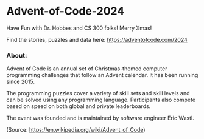 # Advent-of-Code-2024
Have Fun with Dr. Hobbes and CS 300 folks! Merry Xmas!

Find the stories, puzzles and data here: https://adventofcode.com/2024


### About: 
Advent of Code is an annual set of Christmas-themed computer programming challenges that follow an Advent calendar. It has been running since 2015.

The programming puzzles cover a variety of skill sets and skill levels and can be solved using any programming language. Participants also compete based on speed on both global and private leaderboards.

The event was founded and is maintained by software engineer Eric Wastl.

(Source: https://en.wikipedia.org/wiki/Advent_of_Code)
